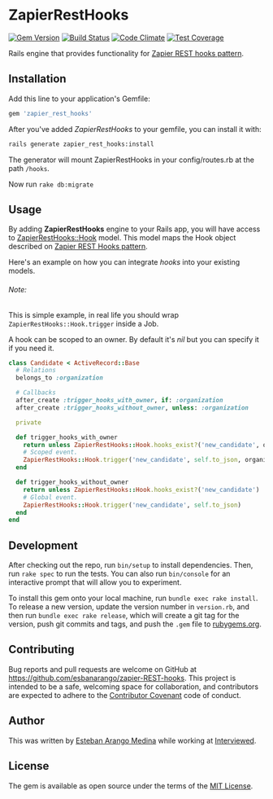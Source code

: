 # ZapierRestHooks
[![Gem Version](https://badge.fury.io/rb/zapier_rest_hooks.svg)](https://badge.fury.io/rb/zapier_rest_hooks) [![Build Status](https://travis-ci.org/esbanarango/zapier-REST-hooks.svg?branch=master)](https://travis-ci.org/esbanarango/zapier-REST-hooks) [![Code Climate](https://codeclimate.com/github/esbanarango/zapier-REST-hooks/badges/gpa.svg)](https://codeclimate.com/github/esbanarango/zapier-REST-hooks) [![Test Coverage](https://codeclimate.com/github/esbanarango/zapier-REST-hooks/badges/coverage.svg)](https://codeclimate.com/github/esbanarango/zapier-REST-hooks/coverage)

Rails engine that provides functionality for [Zapier REST hooks pattern](https://zapier.com/developer/documentation/v2/rest-hooks/).

## Installation

Add this line to your application's Gemfile:

```ruby
gem 'zapier_rest_hooks'
```

After you've added _ZapierRestHooks_ to your gemfile, you can install it with:

````bash
rails generate zapier_rest_hooks:install
````

The generator will mount ZapierRestHooks in your config/routes.rb at the path `/hooks`.

Now run `rake db:migrate`

## Usage

By adding __ZapierRestHooks__ engine to your Rails app, you will have access to [ZapierRestHooks::Hook](https://github.com/esbanarango/zapier-REST-hooks/blob/master/app/models/zapier_rest_hooks/hook.rb) model. This model maps the Hook object described on [Zapier REST Hooks pattern](https://zapier.com/developer/documentation/v2/rest-hooks/#rest-hooks).

Here's an example on how you can integrate _hooks_ into your existing models.

###### Note:
This is simple example, in real life you should wrap `ZapierRestHooks::Hook.trigger` inside a Job.

A hook can be scoped to an owner. By default it's _nil_ but you can specify it if you need it.

````ruby
class Candidate < ActiveRecord::Base
  # Relations
  belongs_to :organization

  # Callbacks
  after_create :trigger_hooks_with_owner, if: :organization
  after_create :trigger_hooks_without_owner, unless: :organization

  private

  def trigger_hooks_with_owner
    return unless ZapierRestHooks::Hook.hooks_exist?('new_candidate', organization)
    # Scoped event.
    ZapierRestHooks::Hook.trigger('new_candidate', self.to_json, organization)
  end

  def trigger_hooks_without_owner
    return unless ZapierRestHooks::Hook.hooks_exist?('new_candidate')
    # Global event.
    ZapierRestHooks::Hook.trigger('new_candidate', self.to_json)
  end
end
````

## Development

After checking out the repo, run `bin/setup` to install dependencies. Then, run `rake spec` to run the tests. You can also run `bin/console` for an interactive prompt that will allow you to experiment.

To install this gem onto your local machine, run `bundle exec rake install`. To release a new version, update the version number in `version.rb`, and then run `bundle exec rake release`, which will create a git tag for the version, push git commits and tags, and push the `.gem` file to [rubygems.org](https://rubygems.org).

## Contributing

Bug reports and pull requests are welcome on GitHub at https://github.com/esbanarango/zapier-REST-hooks. This project is intended to be a safe, welcoming space for collaboration, and contributors are expected to adhere to the [Contributor Covenant](http://contributor-covenant.org) code of conduct.


## Author

This was written by [Esteban Arango Medina](http://esbanarango.com) while working at [Interviewed](https://www.interviewed.com/).

## License

The gem is available as open source under the terms of the [MIT License](http://opensource.org/licenses/MIT).

